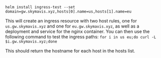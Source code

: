 `helm install ingress-test --set domain=gw.skymavis.xyz,hosts[0].name=us,hosts[1].name=eu`

This will create an ingress resource with two host rules, one for `us.gw.skymavis.xyz` and one for `eu.gw.skymavis.xyz`, as well as a deployment and service for the nginx container. You can then use the following command to test the ingress paths:
`for i in us eu;do curl -L $i.gw.skymavis.xyz;done`

This should return the hostname for each host in the hosts list.